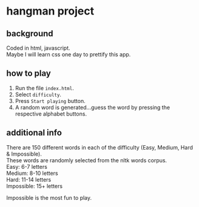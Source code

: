 # hangman project

## background
Coded in html, javascript.  
Maybe I will learn css one day to prettify this app.

## how to play
1. Run the file `index.html`.
2. Select `difficulty`.
3. Press `Start playing` button.
4. A random word is generated...guess the word by pressing the respective alphabet buttons.

## additional info
There are 150 different words in each of the difficulty (Easy, Medium, Hard & Impossible).  
These words are randomly selected from the nltk words corpus.  
Easy: 6-7 letters  
Medium: 8-10 letters  
Hard: 11-14 letters  
Impossible: 15+ letters  

Impossible is the most fun to play.
